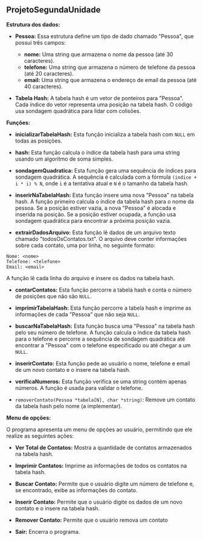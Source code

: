 ## ProjetoSegundaUnidade

**Estrutura dos dados:**

* **Pessoa:** Essa estrutura define um tipo de dado chamado "Pessoa", que possui três campos:
    * **nome:** Uma string que armazena o nome da pessoa (até 30 caracteres).
    * **telefone:** Uma string que armazena o número de telefone da pessoa (até 20 caracteres).
    * **email:** Uma string que armazena o endereço de email da pessoa (até 40 caracteres).

* **Tabela Hash:** A tabela hash é um vetor de ponteiros para "Pessoa". Cada índice do vetor representa uma posição na tabela hash. O código usa sondagem quadrática para lidar com colisões.

**Funções:**

* **inicializarTabelaHash:** Esta função inicializa a tabela hash com `NULL` em todas as posições.

* **hash:** Esta função calcula o índice da tabela hash para uma string usando um algoritmo de soma simples.

* **sondagemQuadratica:** Esta função gera uma sequência de índices para sondagem quadrática. A sequência é calculada com a fórmula `(indice + i * i) % N`, onde `i` é a tentativa atual e `N` é o tamanho da tabela hash.

* **inserirNaTabelaHash:** Esta função insere uma nova "Pessoa" na tabela hash. A função primeiro calcula o índice da tabela hash para o nome da pessoa. Se a posição estiver vazia, a nova "Pessoa" é alocada e inserida na posição. Se a posição estiver ocupada, a função usa sondagem quadrática para encontrar a próxima posição vazia.

* **extrairDadosArquivo:** Esta função lê dados de um arquivo texto chamado "todosOsContatos.txt". O arquivo deve conter informações sobre cada contato, uma por linha, no seguinte formato:

```
Nome: <nome>
Telefone: <telefone>
Email: <email>
```

A função lê cada linha do arquivo e insere os dados na tabela hash.

* **contarContatos:** Esta função percorre a tabela hash e conta o número de posições que não são `NULL`.

* **imprimirTabelaHash:** Esta função percorre a tabela hash e imprime as informações de cada "Pessoa" que não seja `NULL`.

* **buscarNaTabelaHash:** Esta função busca uma "Pessoa" na tabela hash pelo seu número de telefone. A função calcula o índice da tabela hash para o telefone e percorre a sequência de sondagem quadrática até encontrar a "Pessoa" com o telefone especificado ou até chegar a um `NULL`.

* **inserirContato:** Esta função pede ao usuário o nome, telefone e email de um novo contato e o insere na tabela hash.

* **verificaNumeros:** Esta função verifica se uma string contém apenas números. A função é usada para validar o telefone.
  
* `removerContato(Pessoa *tabela[N], char *string)`: Remove um contato da tabela hash pelo nome (a implementar).

**Menu de opções:**

O programa apresenta um menu de opções ao usuário, permitindo que ele realize as seguintes ações:

* **Ver Total de Contatos:** Mostra a quantidade de contatos armazenados na tabela hash.

* **Imprimir Contatos:** Imprime as informações de todos os contatos na tabela hash.

* **Buscar Contato:** Permite que o usuário digite um número de telefone e, se encontrado, exibe as informações do contato.

* **Inserir Contato:** Permite que o usuário digite os dados de um novo contato e o insere na tabela hash.

* **Remover Contato:** Permite que o usuário remova um contato

* **Sair:** Encerra o programa.




